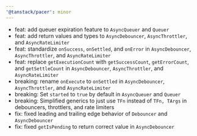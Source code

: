 ```yaml
---
'@tanstack/pacer': minor
---
```


- feat: add queuer expiration feature to `AsyncQueuer` and `Queuer`
- feat: add return values and types to `AsyncDebouncer`, `AsyncThrottler`, and `AsyncRateLimiter`
- feat: standardize `onSuccess`, `onSettled`, and `onError` in `AsyncDebouncer`, `AsyncThrottler`, and `AsyncRateLimiter`
- feat: replace `getExecutionCount` with `getSuccessCount`, `getErrorCount`, and `getSettleCount` in `AsyncDebouncer`, `AsyncThrottler`, and `AsyncRateLimiter`
- breaking: rename `onExecute` to `onSettled` in `AsyncDebouncer`, `AsyncThrottler`, and `AsyncRateLimiter`
- breaking: Set `started` to `true` by default in `AsyncQueuer` and `Queuer`
- breaking: Simplified generics to just use `TFn` instead of `TFn, TArgs` in debouncers, throttlers, and rate limiters
- fix: fixed leading and trailing edge behavior of `Debouncer` and `AsyncDebouncer`
- fix: fixed `getIsPending` to return correct value in `AsyncDebouncer`
